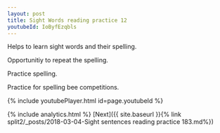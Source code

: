 ```yaml
---
layout: post
title: Sight Words reading practice 12
youtubeId: IoByfEzqbls
---
```

 
 
Helps to learn sight words and their spelling.

Opportunitiy to repeat the spelling. 

Practice spelling. 
 
Practice for spelling bee competitions. 
 
{% include youtubePlayer.html id=page.youtubeId %}
 
 
{% include analytics.html %} 
[Next]({{ site.baseurl }}{% link  split2/_posts/2018-03-04-Sight sentences reading practice 183.md%})
 
